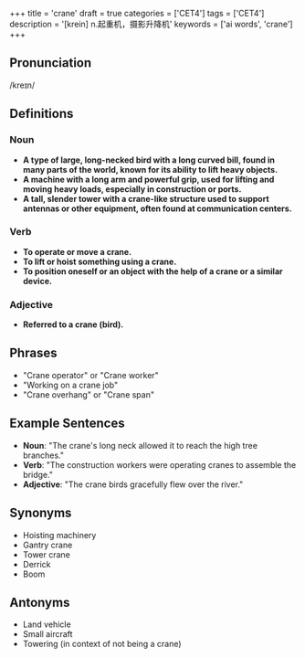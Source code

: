 +++
title = 'crane'
draft = true
categories = ['CET4']
tags = ['CET4']
description = '[krein] n.起重机，摄影升降机'
keywords = ['ai words', 'crane']
+++

## Pronunciation
/kreɪn/

## Definitions
### Noun
- **A type of large, long-necked bird with a long curved bill, found in many parts of the world, known for its ability to lift heavy objects.**
- **A machine with a long arm and powerful grip, used for lifting and moving heavy loads, especially in construction or ports.**
- **A tall, slender tower with a crane-like structure used to support antennas or other equipment, often found at communication centers.**

### Verb
- **To operate or move a crane.**
- **To lift or hoist something using a crane.**
- **To position oneself or an object with the help of a crane or a similar device.**

### Adjective
- **Referred to a crane (bird).**

## Phrases
- "Crane operator" or "Crane worker"
- "Working on a crane job"
- "Crane overhang" or "Crane span"

## Example Sentences
- **Noun**: "The crane's long neck allowed it to reach the high tree branches."
- **Verb**: "The construction workers were operating cranes to assemble the bridge."
- **Adjective**: "The crane birds gracefully flew over the river."

## Synonyms
- Hoisting machinery
- Gantry crane
- Tower crane
- Derrick
- Boom

## Antonyms
- Land vehicle
- Small aircraft
- Towering (in context of not being a crane)
